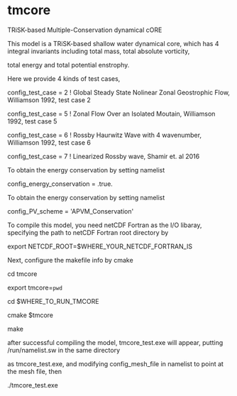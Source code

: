 # tmcore
TRiSK-based Multiple-Conservation dynamical cORE

This model is a TRiSK-based shallow water dynamical core, which has 4 integral invariants including total mass, total absolute vorticity,

total energy and total potential enstrophy.

Here we provide 4 kinds of test cases, 

config_test_case = 2 ! Global Steady State Nolinear Zonal Geostrophic Flow, Williamson 1992, test case 2

config_test_case = 5 ! Zonal Flow Over an Isolated Moutain, Williamson 1992, test case 5

config_test_case = 6 ! Rossby Haurwitz Wave with 4 wavenumber, Williamson 1992, test case 6

config_test_case = 7 ! Linearized Rossby wave, Shamir et. al 2016

To obtain the energy conservation by setting namelist

config_energy_conservation = .true.

To obtain the energy conservation by setting namelist

config_PV_scheme = 'APVM_Conservation'

To compile this model, you need netCDF Fortran as the I/O libaray, specifying the path to netCDF Fortran root directory by

export NETCDF_ROOT=$WHERE_YOUR_NETCDF_FORTRAN_IS

Next, configure the makefile info by cmake

cd tmcore

export tmcore=`pwd`

cd $WHERE_TO_RUN_TMCORE

cmake $tmcore

make

after successful compiling the model, tmcore_test.exe will appear, putting /run/namelist.sw in the same directory

as tmcore_test.exe, and modifying config_mesh_file in namelist to point at the mesh file, then

./tmcore_test.exe
